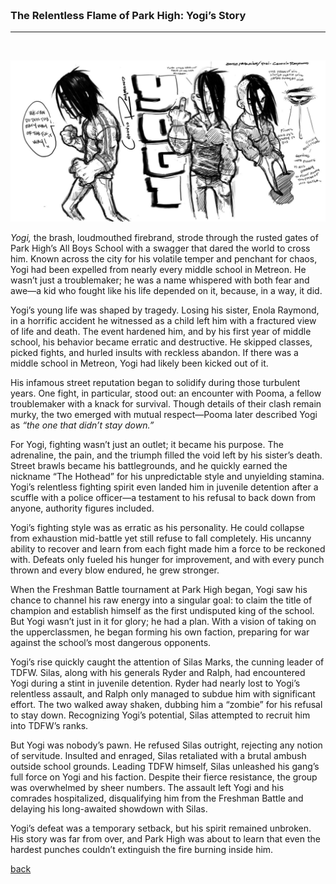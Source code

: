 

<br>
<br>
<br>
<br>

### The Relentless Flame of Park High: Yogi’s Story
___

<br>

![Yogi-CC](assets/img/Yogi-CC.jpg)

*Yogi,* the brash, loudmouthed firebrand, strode through the rusted gates of Park High’s All Boys School with a swagger that dared the world to cross him. Known across the city for his volatile temper and penchant for chaos, Yogi had been expelled from nearly every middle school in Metreon. He wasn’t just a troublemaker; he was a name whispered with both fear and awe—a kid who fought like his life depended on it, because, in a way, it did.  

Yogi’s young life was shaped by tragedy. Losing his sister, Enola Raymond, in a horrific accident he witnessed as a child left him with a fractured view of life and death. The event hardened him, and by his first year of middle school, his behavior became erratic and destructive. He skipped classes, picked fights, and hurled insults with reckless abandon. If there was a middle school in Metreon, Yogi had likely been kicked out of it.  

His infamous street reputation began to solidify during those turbulent years. One fight, in particular, stood out: an encounter with Pooma, a fellow troublemaker with a knack for survival. Though details of their clash remain murky, the two emerged with mutual respect—Pooma later described Yogi as *“the one that didn’t stay down.”*  

For Yogi, fighting wasn’t just an outlet; it became his purpose. The adrenaline, the pain, and the triumph filled the void left by his sister’s death. Street brawls became his battlegrounds, and he quickly earned the nickname “The Hothead” for his unpredictable style and unyielding stamina. Yogi’s relentless fighting spirit even landed him in juvenile detention after a scuffle with a police officer—a testament to his refusal to back down from anyone, authority figures included.  

Yogi’s fighting style was as erratic as his personality. He could collapse from exhaustion mid-battle yet still refuse to fall completely. His uncanny ability to recover and learn from each fight made him a force to be reckoned with. Defeats only fueled his hunger for improvement, and with every punch thrown and every blow endured, he grew stronger.  

When the Freshman Battle tournament at Park High began, Yogi saw his chance to channel his raw energy into a singular goal: to claim the title of champion and establish himself as the first undisputed king of the school. But Yogi wasn’t just in it for glory; he had a plan. With a vision of taking on the upperclassmen, he began forming his own faction, preparing for war against the school’s most dangerous opponents.  

Yogi’s rise quickly caught the attention of Silas Marks, the cunning leader of TDFW. Silas, along with his generals Ryder and Ralph, had encountered Yogi during a stint in juvenile detention. Ryder had nearly lost to Yogi’s relentless assault, and Ralph only managed to subdue him with significant effort. The two walked away shaken, dubbing him a “zombie” for his refusal to stay down. Recognizing Yogi’s potential, Silas attempted to recruit him into TDFW’s ranks.  

But Yogi was nobody’s pawn. He refused Silas outright, rejecting any notion of servitude. Insulted and enraged, Silas retaliated with a brutal ambush outside school grounds. Leading TDFW himself, Silas unleashed his gang’s full force on Yogi and his faction. Despite their fierce resistance, the group was overwhelmed by sheer numbers. The assault left Yogi and his comrades hospitalized, disqualifying him from the Freshman Battle and delaying his long-awaited showdown with Silas.  

Yogi’s defeat was a temporary setback, but his spirit remained unbroken. His story was far from over, and Park High was about to learn that even the hardest punches couldn’t extinguish the fire burning inside him.

[back](./)